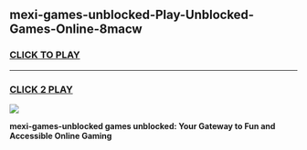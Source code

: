 
## mexi-games-unblocked-Play-Unblocked-Games-Online-8macw
<h3>
<a href="https://premium76.site?title=mexi-games-unblocked&ref=25A">CLICK TO PLAY</a></h3>
<hr>

<h3>
<a href="https://premium76.site?title=mexi-games-unblocked&ref=25A">CLICK 2 PLAY</a>
  
</h3>

<a href="https://premium76.site?title=mexi-games-unblocked&ref=25A"><img src="https://clearcache.store/games.png"></a>


**mexi-games-unblocked games unblocked: Your Gateway to Fun and Accessible Online Gaming**
